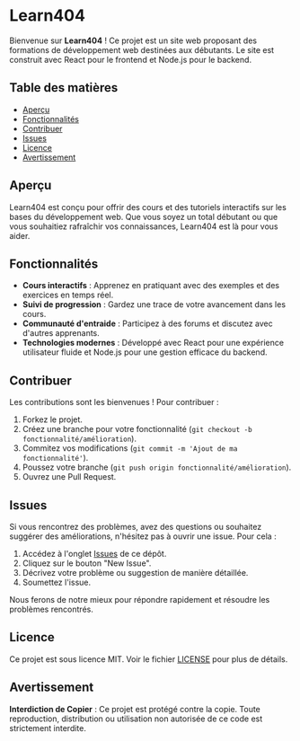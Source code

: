 # Learn404

Bienvenue sur **Learn404** ! Ce projet est un site web proposant des formations de développement web destinées aux débutants. Le site est construit avec React pour le frontend et Node.js pour le backend.

## Table des matières

- [Aperçu](#aperçu)
- [Fonctionnalités](#fonctionnalités)
- [Contribuer](#contribuer)
- [Issues](#issues)
- [Licence](#licence)
- [Avertissement](#avertissement)

## Aperçu

Learn404 est conçu pour offrir des cours et des tutoriels interactifs sur les bases du développement web. Que vous soyez un total débutant ou que vous souhaitiez rafraîchir vos connaissances, Learn404 est là pour vous aider.

## Fonctionnalités

- **Cours interactifs** : Apprenez en pratiquant avec des exemples et des exercices en temps réel.
- **Suivi de progression** : Gardez une trace de votre avancement dans les cours.
- **Communauté d'entraide** : Participez à des forums et discutez avec d'autres apprenants.
- **Technologies modernes** : Développé avec React pour une expérience utilisateur fluide et Node.js pour une gestion efficace du backend.


## Contribuer

Les contributions sont les bienvenues ! Pour contribuer :

1. Forkez le projet.
2. Créez une branche pour votre fonctionnalité (`git checkout -b fonctionnalité/amélioration`).
3. Commitez vos modifications (`git commit -m 'Ajout de ma fonctionnalité'`).
4. Poussez votre branche (`git push origin fonctionnalité/amélioration`).
5. Ouvrez une Pull Request.

## Issues

Si vous rencontrez des problèmes, avez des questions ou souhaitez suggérer des améliorations, n'hésitez pas à ouvrir une issue. Pour cela :

1. Accédez à l'onglet [Issues](https://github.com/votre-utilisateur/learn404/issues) de ce dépôt.
2. Cliquez sur le bouton "New Issue".
3. Décrivez votre problème ou suggestion de manière détaillée.
4. Soumettez l'issue.

Nous ferons de notre mieux pour répondre rapidement et résoudre les problèmes rencontrés.

## Licence

Ce projet est sous licence MIT. Voir le fichier [LICENSE](LICENSE) pour plus de détails.

## Avertissement

**Interdiction de Copier** : Ce projet est protégé contre la copie. Toute reproduction, distribution ou utilisation non autorisée de ce code est strictement interdite.
